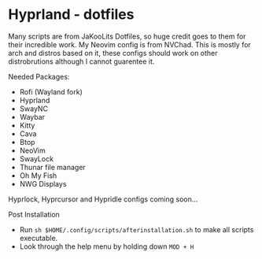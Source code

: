 # Hyprland - dotfiles

Many scripts are from JaKooLits Dotfiles, so huge credit goes to them for their incredible work. My Neovim config is from NVChad.
This is mostly for arch and distros based on it, these configs should work on other distrobrutions although I cannot guarentee it.

Needed Packages:
- Rofi (Wayland fork)
- Hyprland
- SwayNC
- Waybar
- Kitty
- Cava
- Btop
- NeoVim
- SwayLock
- Thunar file manager
- Oh My Fish
- NWG Displays
  
Hyprlock, Hyprcursor and Hypridle configs coming soon...

Post Installation
- Run `sh $HOME/.config/scripts/afterinstallation.sh` to make all scripts executable.
- Look through the help menu by holding down `MOD + H`
